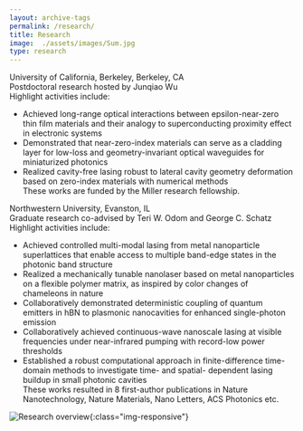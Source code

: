 ```yaml
---
layout: archive-tags
permalink: /research/
title: Research
image:  ./assets/images/Sum.jpg
type: research
---
```


University of California, Berkeley, Berkeley, CA  
Postdoctoral research hosted by Junqiao Wu  
    Highlight activities include:  
-   Achieved long-range optical interactions between epsilon-near-zero thin film materials and their analogy to superconducting proximity effect in electronic systems  
-   Demonstrated that near-zero-index materials can serve as a cladding layer for low-loss and geometry-invariant optical waveguides for miniaturized photonics  
-   Realized cavity-free lasing robust to lateral cavity geometry deformation based on zero-index materials with numerical methods  
These works are funded by the Miller research fellowship.  

Northwestern University, Evanston, IL                                                                                                   
Graduate research co-advised by Teri W. Odom and George C. Schatz   
    Highlight activities include:   
-   Achieved controlled multi-modal lasing from metal nanoparticle superlattices that enable access to multiple band-edge states in the photonic band structure  
-   Realized a mechanically tunable nanolaser based on metal nanoparticles on a flexible polymer matrix, as inspired by color changes of chameleons in nature  
-   Collaboratively demonstrated deterministic coupling of quantum emitters in hBN to plasmonic nanocavities for enhanced single-photon emission  
-   Collaboratively achieved continuous-wave nanoscale lasing at visible frequencies under near-infrared pumping with record-low power thresholds  
-   Established a robust computational approach in finite-difference time-domain methods to investigate time- and spatial- dependent lasing buildup in small photonic cavities  
These works resulted in 8 first-author publications in Nature Nanotechnology, Nature Materials, Nano Letters, ACS Photonics etc.  

![Research overview](/assets/images/Sum.jpg){:class="img-responsive"}
